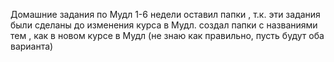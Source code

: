 Домашние задания по Мудл
1-6 недели оставил папки , т.к. эти задания были сделаны до изменения курса в Мудл.
создал папки с названиями тем , как в новом курсе в Мудл (не знаю как правильно, пусть будут оба варианта)
